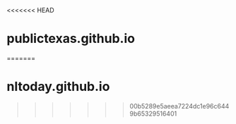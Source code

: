 <<<<<<< HEAD
# publictexas.github.io
=======
# nltoday.github.io
>>>>>>> 00b5289e5aeea7224dc1e96c6449b65329516401
